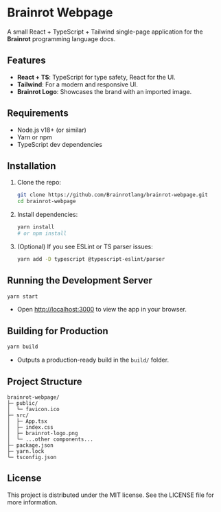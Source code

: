 # Brainrot Webpage

A small React + TypeScript + Tailwind single-page application for the **Brainrot** programming language docs.

## Features

- **React + TS**: TypeScript for type safety, React for the UI.
- **Tailwind**: For a modern and responsive UI.
- **Brainrot Logo**: Showcases the brand with an imported image.

## Requirements

- Node.js v18+ (or similar)
- Yarn or npm
- TypeScript dev dependencies

## Installation

1. Clone the repo:

   ```bash
   git clone https://github.com/Brainrotlang/brainrot-webpage.git
   cd brainrot-webpage
   ```

2. Install dependencies:

   ```bash
   yarn install
   # or npm install
   ```

3. (Optional) If you see ESLint or TS parser issues:

   ```bash
   yarn add -D typescript @typescript-eslint/parser
   ```

## Running the Development Server

```bash
yarn start
```

- Open [http://localhost:3000](http://localhost:3000) to view the app in your browser.

## Building for Production

```bash
yarn build
```

- Outputs a production-ready build in the `build/` folder.

## Project Structure

```
brainrot-webpage/
├─ public/
│  └─ favicon.ico
├─ src/
│  ├─ App.tsx
│  ├─ index.css
│  ├─ brainrot-logo.png
│  └─ ...other components...
├─ package.json
├─ yarn.lock
└─ tsconfig.json
```

## License

This project is distributed under the MIT license. See the LICENSE file for more information.
